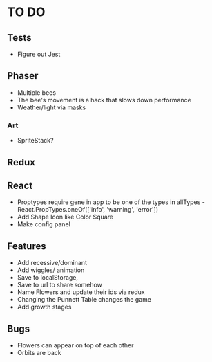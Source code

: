 # TO DO

## Tests

-   Figure out Jest

## Phaser

-   Multiple bees
-   The bee's movement is a hack that slows down performance
-   Weather/light via masks

### Art

-   SpriteStack?

## Redux

## React

-   Proptypes require gene in app to be one of the types in allTypes - React.PropTypes.oneOf(['info', 'warning', 'error'])
-   Add Shape Icon like Color Square
-   Make config panel

## Features

-   Add recessive/dominant
-   Add wiggles/ animation
-   Save to localStorage,
-   Save to url to share somehow
-   Name Flowers and update their ids via redux
-   Changing the Punnett Table changes the game
-   Add growth stages

## Bugs

-   Flowers can appear on top of each other
-   Orbits are back
